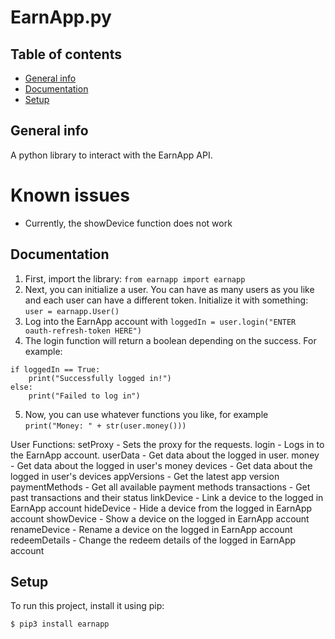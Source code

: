# EarnApp.py
## Table of contents
* [General info](#general-info)
* [Documentation](#documentation)
* [Setup](#setup)

## General info
A python library to interact with the EarnApp API. 

# Known issues
- Currently, the showDevice function does not work

## Documentation
1) First, import the library: `from earnapp import earnapp`
2) Next, you can initialize a user. You can have as many users as you like and each user can have a different token. Initialize it with something: `user = earnapp.User()`
3) Log into the EarnApp account with `loggedIn = user.login("ENTER oauth-refresh-token HERE")`
4) The login function will return a boolean depending on the success. For example:
```
if loggedIn == True:
    print("Successfully logged in!")
else:
    print("Failed to log in")
```
5) Now, you can use whatever functions you like, for example `print("Money: " + str(user.money()))`

User Functions:
setProxy - Sets the proxy for the requests.
login - Logs in to the EarnApp account.
userData - Get data about the logged in user.
money - Get data about the logged in user's money
devices - Get data about the logged in user's devices
appVersions - Get the latest app version
paymentMethods - Get all available payment methods
transactions - Get past transactions and their status
linkDevice - Link a device to the logged in EarnApp account
hideDevice - Hide a device from the logged in EarnApp account
showDevice - Show a device on the logged in EarnApp account
renameDevice - Rename a device on the logged in EarnApp account
redeemDetails - Change the redeem details of the logged in EarnApp account
	
## Setup
To run this project, install it using pip:

```
$ pip3 install earnapp
```
